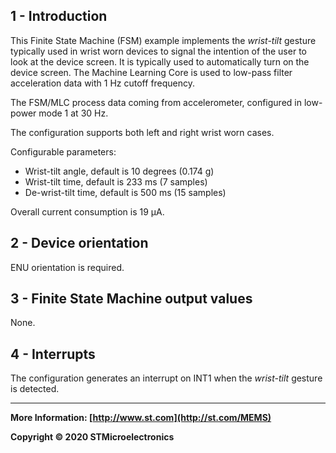 ## 1 - Introduction

This Finite State Machine (FSM) example implements the *wrist-tilt* gesture typically used in wrist worn devices to signal the intention of the user to look at the device screen. It is typically used to automatically turn on the device screen. The Machine Learning Core is used to low-pass filter acceleration data with 1 Hz cutoff frequency.

The FSM/MLC process data coming from accelerometer, configured in low-power mode 1 at 30 Hz.

The configuration supports both left and right wrist worn cases.

Configurable parameters:

- Wrist-tilt angle, default is 10 degrees (0.174 g)
- Wrist-tilt time, default is 233 ms  (7 samples)
- De-wrist-tilt time, default is 500 ms (15 samples)

Overall current consumption is 19  µA.


## 2 - Device orientation

ENU orientation is required.


## 3 - Finite State Machine output values

None.


## 4 - Interrupts

The configuration generates an interrupt on INT1 when the *wrist-tilt* gesture is detected.

------

**More Information: [http://www.st.com](http://st.com/MEMS)**

**Copyright © 2020 STMicroelectronics**

